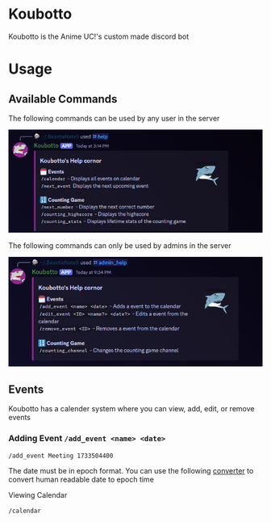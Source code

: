 # Koubotto
Koubotto is the Anime UC!'s custom made discord bot

# Usage
## Available Commands
The following commands can be used by any user in the server

![help](https://raw.githubusercontent.com/BeastieNate5/Koubotto/refs/heads/main/img/help.png)

The following commands can only be used by admins in the server

![admin_help](https://raw.githubusercontent.com/BeastieNate5/Koubotto/refs/heads/main/img/admin_help.png)

## Events
Koubotto has a calender system where you can view, add, edit, or remove events

### Adding Event `/add_event <name> <date>`

```
/add_event Meeting 1733504400
```
The date must be in epoch format. You can use the following [converter](https://www.unixtimestamp.com) to convert human readable date to epoch time

Viewing Calendar
```
/calendar
```